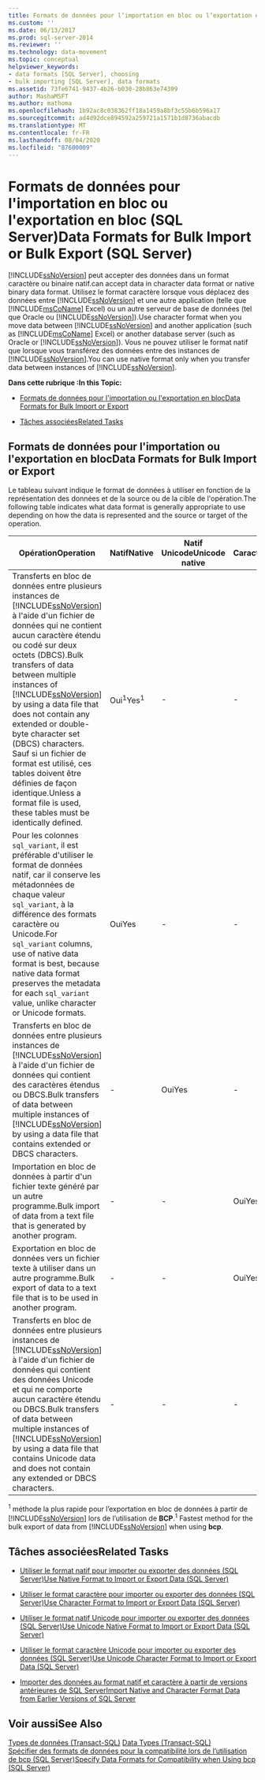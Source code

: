 ```yaml
---
title: Formats de données pour l’importation en bloc ou l’exportation en bloc (SQL Server) | Microsoft Docs
ms.custom: ''
ms.date: 06/13/2017
ms.prod: sql-server-2014
ms.reviewer: ''
ms.technology: data-movement
ms.topic: conceptual
helpviewer_keywords:
- data formats [SQL Server], choosing
- bulk importing [SQL Server], data formats
ms.assetid: 73fe6741-9437-4b26-b030-28b863e74399
author: MashaMSFT
ms.author: mathoma
ms.openlocfilehash: 1b92ac8c038362ff18a1459a8bf3c55b6b596a17
ms.sourcegitcommit: ad4d92dce894592a259721a1571b1d8736abacdb
ms.translationtype: MT
ms.contentlocale: fr-FR
ms.lasthandoff: 08/04/2020
ms.locfileid: "87600009"
---
```

# <a name="data-formats-for-bulk-import-or-bulk-export-sql-server"></a><span data-ttu-id="e05aa-102">Formats de données pour l'importation en bloc ou l'exportation en bloc (SQL Server)</span><span class="sxs-lookup"><span data-stu-id="e05aa-102">Data Formats for Bulk Import or Bulk Export (SQL Server)</span></span>
  [!INCLUDE[ssNoVersion](../../includes/ssnoversion-md.md)] <span data-ttu-id="e05aa-103">peut accepter des données dans un format caractère ou binaire natif.</span><span class="sxs-lookup"><span data-stu-id="e05aa-103">can accept data in character data format or native binary data format.</span></span> <span data-ttu-id="e05aa-104">Utilisez le format caractère lorsque vous déplacez des données entre [!INCLUDE[ssNoVersion](../../includes/ssnoversion-md.md)] et une autre application (telle que [!INCLUDE[msCoName](../../includes/msconame-md.md)] Excel) ou un autre serveur de base de données (tel que Oracle ou [!INCLUDE[ssNoVersion](../../includes/ssnoversion-md.md)]).</span><span class="sxs-lookup"><span data-stu-id="e05aa-104">Use character format when you move data between [!INCLUDE[ssNoVersion](../../includes/ssnoversion-md.md)] and another application (such as [!INCLUDE[msCoName](../../includes/msconame-md.md)] Excel) or another database server (such as Oracle or [!INCLUDE[ssNoVersion](../../includes/ssnoversion-md.md)]).</span></span> <span data-ttu-id="e05aa-105">Vous ne pouvez utiliser le format natif que lorsque vous transférez des données entre des instances de [!INCLUDE[ssNoVersion](../../includes/ssnoversion-md.md)].</span><span class="sxs-lookup"><span data-stu-id="e05aa-105">You can use native format only when you transfer data between instances of [!INCLUDE[ssNoVersion](../../includes/ssnoversion-md.md)].</span></span>  
  
 <span data-ttu-id="e05aa-106">**Dans cette rubrique :**</span><span class="sxs-lookup"><span data-stu-id="e05aa-106">**In this Topic:**</span></span>  
  
-   [<span data-ttu-id="e05aa-107">Formats de données pour l'importation ou l'exportation en bloc</span><span class="sxs-lookup"><span data-stu-id="e05aa-107">Data Formats for Bulk Import or Export</span></span>](#ComponentsAndConcepts)  
  
-   [<span data-ttu-id="e05aa-108">Tâches associées</span><span class="sxs-lookup"><span data-stu-id="e05aa-108">Related Tasks</span></span>](#RelatedTasks)  
  
##  <a name="data-formats-for-bulk-import-or-export"></a><a name="ComponentsAndConcepts"></a> <span data-ttu-id="e05aa-109">Formats de données pour l'importation ou l'exportation en bloc</span><span class="sxs-lookup"><span data-stu-id="e05aa-109">Data Formats for Bulk Import or Export</span></span>  
 <span data-ttu-id="e05aa-110">Le tableau suivant indique le format de données à utiliser en fonction de la représentation des données et de la source ou de la cible de l'opération.</span><span class="sxs-lookup"><span data-stu-id="e05aa-110">The following table indicates what data format is generally appropriate to use depending on how the data is represented and the source or target of the operation.</span></span>  
  
|<span data-ttu-id="e05aa-111">Opération</span><span class="sxs-lookup"><span data-stu-id="e05aa-111">Operation</span></span>|<span data-ttu-id="e05aa-112">Natif</span><span class="sxs-lookup"><span data-stu-id="e05aa-112">Native</span></span>|<span data-ttu-id="e05aa-113">Natif Unicode</span><span class="sxs-lookup"><span data-stu-id="e05aa-113">Unicode native</span></span>|<span data-ttu-id="e05aa-114">Caractère</span><span class="sxs-lookup"><span data-stu-id="e05aa-114">Character</span></span>|<span data-ttu-id="e05aa-115">Caractère Unicode</span><span class="sxs-lookup"><span data-stu-id="e05aa-115">Unicode character</span></span>|  
|---------------|------------|--------------------|---------------|-----------------------|  
|<span data-ttu-id="e05aa-116">Transferts en bloc de données entre plusieurs instances de [!INCLUDE[ssNoVersion](../../includes/ssnoversion-md.md)] à l'aide d'un fichier de données qui ne contient aucun caractère étendu ou codé sur deux octets (DBCS).</span><span class="sxs-lookup"><span data-stu-id="e05aa-116">Bulk transfers of data between multiple instances of [!INCLUDE[ssNoVersion](../../includes/ssnoversion-md.md)] by using a data file that does not contain any extended or double-byte character set (DBCS) characters.</span></span> <span data-ttu-id="e05aa-117">Sauf si un fichier de format est utilisé, ces tables doivent être définies de façon identique.</span><span class="sxs-lookup"><span data-stu-id="e05aa-117">Unless a format file is used, these tables must be identically defined.</span></span>|<span data-ttu-id="e05aa-118">Oui<sup>1</sup></span><span class="sxs-lookup"><span data-stu-id="e05aa-118">Yes<sup>1</sup></span></span>|-|-|-|  
|<span data-ttu-id="e05aa-119">Pour les colonnes `sql_variant`, il est préférable d'utiliser le format de données natif, car il conserve les métadonnées de chaque valeur `sql_variant`, à la différence des formats caractère ou Unicode.</span><span class="sxs-lookup"><span data-stu-id="e05aa-119">For `sql_variant` columns, use of native data format is best, because native data format preserves the metadata for each `sql_variant` value, unlike character or Unicode formats.</span></span>|<span data-ttu-id="e05aa-120">Oui</span><span class="sxs-lookup"><span data-stu-id="e05aa-120">Yes</span></span>|-|-|-|  
|<span data-ttu-id="e05aa-121">Transferts en bloc de données entre plusieurs instances de [!INCLUDE[ssNoVersion](../../includes/ssnoversion-md.md)] à l'aide d'un fichier de données qui contient des caractères étendus ou DBCS.</span><span class="sxs-lookup"><span data-stu-id="e05aa-121">Bulk transfers of data between multiple instances of [!INCLUDE[ssNoVersion](../../includes/ssnoversion-md.md)] by using a data file that contains extended or DBCS characters.</span></span>|-|<span data-ttu-id="e05aa-122">Oui</span><span class="sxs-lookup"><span data-stu-id="e05aa-122">Yes</span></span>|-|-|  
|<span data-ttu-id="e05aa-123">Importation en bloc de données à partir d'un fichier texte généré par un autre programme.</span><span class="sxs-lookup"><span data-stu-id="e05aa-123">Bulk import of data from a text file that is generated by another program.</span></span>|-|-|<span data-ttu-id="e05aa-124">Oui</span><span class="sxs-lookup"><span data-stu-id="e05aa-124">Yes</span></span>|-|  
|<span data-ttu-id="e05aa-125">Exportation en bloc de données vers un fichier texte à utiliser dans un autre programme.</span><span class="sxs-lookup"><span data-stu-id="e05aa-125">Bulk export of data to a text file that is to be used in another program.</span></span>|-|-|<span data-ttu-id="e05aa-126">Oui</span><span class="sxs-lookup"><span data-stu-id="e05aa-126">Yes</span></span>|-|  
|<span data-ttu-id="e05aa-127">Transferts en bloc de données entre plusieurs instances de [!INCLUDE[ssNoVersion](../../includes/ssnoversion-md.md)] à l'aide d'un fichier de données qui contient des données Unicode et qui ne comporte aucun caractère étendu ou DBCS.</span><span class="sxs-lookup"><span data-stu-id="e05aa-127">Bulk transfers of data between multiple instances of [!INCLUDE[ssNoVersion](../../includes/ssnoversion-md.md)] by using a data file that contains Unicode data and does not contain any extended or DBCS characters.</span></span>|-|-|-|<span data-ttu-id="e05aa-128">Oui</span><span class="sxs-lookup"><span data-stu-id="e05aa-128">Yes</span></span>|  
  
 <span data-ttu-id="e05aa-129"><sup>1</sup> méthode la plus rapide pour l’exportation en bloc de données à partir de [!INCLUDE[ssNoVersion](../../includes/ssnoversion-md.md)] lors de l’utilisation de **BCP**.</span><span class="sxs-lookup"><span data-stu-id="e05aa-129"><sup>1</sup> Fastest method for the bulk export of data from [!INCLUDE[ssNoVersion](../../includes/ssnoversion-md.md)] when using **bcp**.</span></span>  
  
##  <a name="related-tasks"></a><a name="RelatedTasks"></a> <span data-ttu-id="e05aa-130">Tâches associées</span><span class="sxs-lookup"><span data-stu-id="e05aa-130">Related Tasks</span></span>  
  
-   [<span data-ttu-id="e05aa-131">Utiliser le format natif pour importer ou exporter des données &#40;SQL Server&#41;</span><span class="sxs-lookup"><span data-stu-id="e05aa-131">Use Native Format to Import or Export Data &#40;SQL Server&#41;</span></span>](use-native-format-to-import-or-export-data-sql-server.md)  
  
-   [<span data-ttu-id="e05aa-132">Utiliser le format caractère pour importer ou exporter des données &#40;SQL Server&#41;</span><span class="sxs-lookup"><span data-stu-id="e05aa-132">Use Character Format to Import or Export Data &#40;SQL Server&#41;</span></span>](use-character-format-to-import-or-export-data-sql-server.md)  
  
-   [<span data-ttu-id="e05aa-133">Utiliser le format natif Unicode pour importer ou exporter des données &#40;SQL Server&#41;</span><span class="sxs-lookup"><span data-stu-id="e05aa-133">Use Unicode Native Format to Import or Export Data &#40;SQL Server&#41;</span></span>](use-unicode-native-format-to-import-or-export-data-sql-server.md)  
  
-   [<span data-ttu-id="e05aa-134">Utiliser le format caractère Unicode pour importer ou exporter des données &#40;SQL Server&#41;</span><span class="sxs-lookup"><span data-stu-id="e05aa-134">Use Unicode Character Format to Import or Export Data &#40;SQL Server&#41;</span></span>](use-unicode-character-format-to-import-or-export-data-sql-server.md)  
  
-   [<span data-ttu-id="e05aa-135">Importer des données au format natif et caractère à partir de versions antérieures de SQL Server</span><span class="sxs-lookup"><span data-stu-id="e05aa-135">Import Native and Character Format Data from Earlier Versions of SQL Server</span></span>](import-native-and-character-format-data-from-earlier-versions-of-sql-server.md)  
  
## <a name="see-also"></a><span data-ttu-id="e05aa-136">Voir aussi</span><span class="sxs-lookup"><span data-stu-id="e05aa-136">See Also</span></span>  
 <span data-ttu-id="e05aa-137">[Types de données &#40;Transact-SQL&#41;](/sql/t-sql/data-types/data-types-transact-sql) </span><span class="sxs-lookup"><span data-stu-id="e05aa-137">[Data Types &#40;Transact-SQL&#41;](/sql/t-sql/data-types/data-types-transact-sql) </span></span>  
 [<span data-ttu-id="e05aa-138">Spécifier des formats de données pour la compatibilité lors de l’utilisation de bcp &#40;SQL Server&#41;</span><span class="sxs-lookup"><span data-stu-id="e05aa-138">Specify Data Formats for Compatibility when Using bcp &#40;SQL Server&#41;</span></span>](specify-data-formats-for-compatibility-when-using-bcp-sql-server.md)  
  
  
